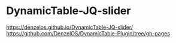 # DynamicTable-JQ-slider
https://denzelos.github.io/DynamicTable-JQ-slider/
https://github.com/DenzelOS/DynamicTable-Plugin/tree/gh-pages
